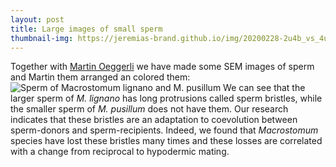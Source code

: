 ```yaml
---
layout: post
title: Large images of small sperm
thumbnail-img: https://jeremias-brand.github.io/img/20200228-2u4b_vs_4u2b-Sperm-001_025_180rot_finals_MB2.jpg
---
```



Together with [Martin Oeggerli](http://oeggerli.com/) we have made some SEM images of sperm and Martin them arranged an colored them:
![Sperm of Macrostomum lignano and M. pusillum](https://jeremias-brand.github.io/img/20200228-2u4b_vs_4u2b-Sperm-001_025_180rot_finals_MB2.jpg)
We can see that the larger sperm of *M. lignano* has long protrusions called sperm bristles, while the smaller sperm of *M. pusillum* does not have them.
Our research indicates that these bristles are an adaptation to coevolution between sperm-donors and sperm-recipients. Indeed, we found that *Macrostomum* species have lost these bristles many times and these losses are correlated with a change from reciprocal to hypodermic mating.
